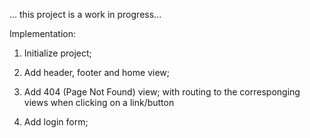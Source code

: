 ... this project is a work in progress...



Implementation: 
1. Initialize project;
2. Add header, footer and home view;
3. Add 404 (Page Not Found) view;
   with routing to the corresponging views when clicking on a link/button

4. Add login form;